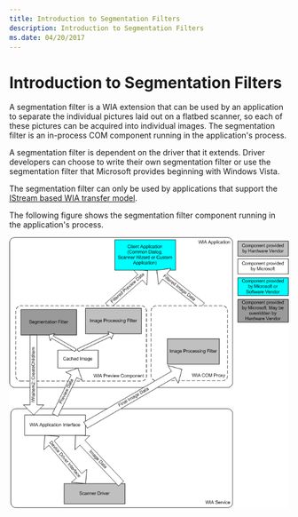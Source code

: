 ```yaml
---
title: Introduction to Segmentation Filters
description: Introduction to Segmentation Filters
ms.date: 04/20/2017
---
```


# Introduction to Segmentation Filters





A segmentation filter is a WIA extension that can be used by an application to separate the individual pictures laid out on a flatbed scanner, so each of these pictures can be acquired into individual images. The segmentation filter is an in-process COM component running in the application's process.

A segmentation filter is dependent on the driver that it extends. Driver developers can choose to write their own segmentation filter or use the segmentation filter that Microsoft provides beginning with Windows Vista.

The segmentation filter can only be used by applications that support the [IStream based WIA transfer model](wia-transfer-architecture.md).

The following figure shows the segmentation filter component running in the application's process.

![diagram illustrating a segmentation filter component running in an application's process.](images/wia-components-app-process.png)

 

 





